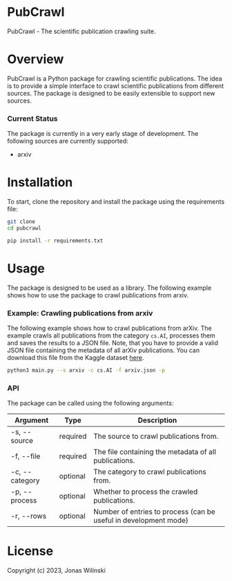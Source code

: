 # PubCrawl
PubCrawl - The scientific publication crawling suite.

# Overview
PubCrawl is a Python package for crawling scientific publications.
The idea is to provide a simple interface to crawl scientific publications from different sources. The package is designed to be easily extensible to support new sources.

### Current Status
The package is currently in a very early stage of development. The following sources are currently supported:
- arxiv

# Installation
To start, clone the repository and install the package using the requirements file:

```bash
git clone
cd pubcrawl

pip install -r requirements.txt
```

# Usage
The package is designed to be used as a library. The following example shows how to use the package to crawl publications from arxiv.

### Example: Crawling publications from arxiv
The following example shows how to crawl publications from arXiv. The example crawls all publications from the category `cs.AI`, processes them and saves the results to a JSON file. Note, that you have to provide a valid JSON file containing the metadata of all arXiv publications. You can download this file from the Kaggle dataset [here](https://www.kaggle.com/Cornell-University/arxiv).

```bash
python3 main.py --s arxiv -c cs.AI -f arxiv.json -p
```
### API
The package can be called using the following arguments:

| Argument | Type | Description |
| --- | --- | --- |
| -s, --source | required | The source to crawl publications from. |
| -f, --file | required | The file containing the metadata of all publications. |
| -c, --category | optional | The category to crawl publications from. |
| -p, --process | optional | Whether to process the crawled publications. |
| -r, --rows | optional | Number of entries to process (can be useful in development mode) |

# License
Copyright (c) 2023, Jonas Wilinski